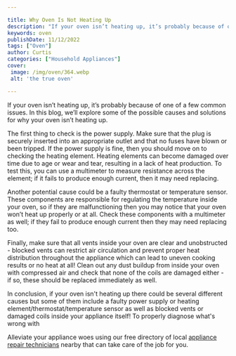 ```yaml
---

title: Why Oven Is Not Heating Up
description: "If your oven isn’t heating up, it’s probably because of one of a few common issues. In this blog, we’ll explore some of the possib...see more detail"
keywords: oven
publishDate: 11/12/2022
tags: ["Oven"]
author: Curtis
categories: ["Household Appliances"]
cover: 
 image: /img/oven/364.webp
 alt: 'the true oven'

---
```


If your oven isn’t heating up, it’s probably because of one of a few common issues. In this blog, we’ll explore some of the possible causes and solutions for why your oven isn’t heating up.

The first thing to check is the power supply. Make sure that the plug is securely inserted into an appropriate outlet and that no fuses have blown or been tripped. If the power supply is fine, then you should move on to checking the heating element. Heating elements can become damaged over time due to age or wear and tear, resulting in a lack of heat production. To test this, you can use a multimeter to measure resistance across the element; if it fails to produce enough current, then it may need replacing.

Another potential cause could be a faulty thermostat or temperature sensor. These components are responsible for regulating the temperature inside your oven, so if they are malfunctioning then you may notice that your oven won’t heat up properly or at all. Check these components with a multimeter as well; if they fail to produce enough current then they may need replacing too.

Finally, make sure that all vents inside your oven are clear and unobstructed - blocked vents can restrict air circulation and prevent proper heat distribution throughout the appliance which can lead to uneven cooking results or no heat at all! Clean out any dust buildup from inside your oven with compressed air and check that none of the coils are damaged either - if so, these should be replaced immediately as well. 

In conclusion, if your oven isn't heating up there could be several different causes but some of them include a faulty power supply or heating element/thermostat/temperature sensor as well as blocked vents or damaged coils inside your appliance itself! To properly diagnose what's wrong with

Alleviate your appliance woes using our free directory of local <a href="/pages/appliance-repair-technicians/">appliance repair technicians</a> nearby that can take care of the job for you.